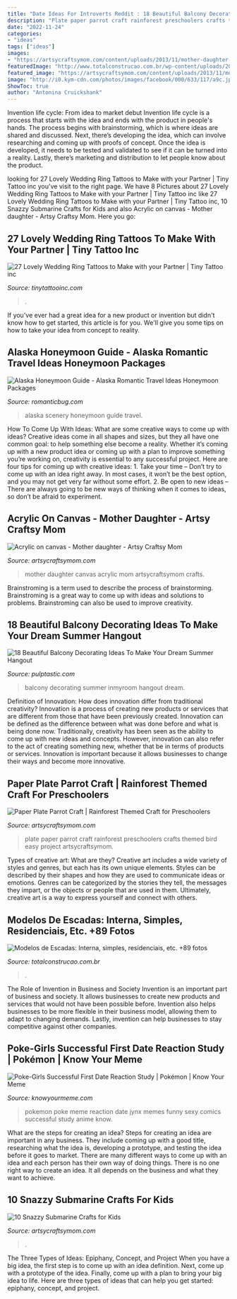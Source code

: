 ```yaml
---
title: "Date Ideas For Introverts Reddit : 18 Beautiful Balcony Decorating Ideas To Make Your Dream Summer Hangout"
description: "Plate paper parrot craft rainforest preschoolers crafts themed bird easy project artsycraftsymom"
date: "2022-11-24"
categories:
- "ideas"
tags: ["ideas"]
images:
- "https://artsycraftsymom.com/content/uploads/2013/11/mother-daughter-acrylic-on-canvas.jpg"
featuredImage: "http://www.totalconstrucao.com.br/wp-content/uploads/2018/03/modelos-de-escadas-110.jpg"
featured_image: "https://artsycraftsymom.com/content/uploads/2013/11/mother-daughter-acrylic-on-canvas.jpg"
image: "http://i0.kym-cdn.com/photos/images/facebook/000/633/117/a9c.jpg"
ShowToc: true
author: "Antonina Cruickshank"
---
```



Invention life cycle: From idea to market debut
Invention life cycle is a process that starts with the idea and ends with the product in people's hands. The process begins with brainstorming, which is where ideas are shared and discussed. Next, there’s developing the idea, which can involve researching and coming up with proofs of concept. Once the idea is developed, it needs to be tested and validated to see if it can be turned into a reality. Lastly, there’s marketing and distribution to let people know about the product.

	

		
looking for 27 Lovely Wedding Ring Tattoos to Make with your Partner | Tiny Tattoo inc you've visit to the right page. We have 8 Pictures about 27 Lovely Wedding Ring Tattoos to Make with your Partner | Tiny Tattoo inc like 27 Lovely Wedding Ring Tattoos to Make with your Partner | Tiny Tattoo inc, 10 Snazzy Submarine Crafts for Kids and also Acrylic on canvas - Mother daughter - Artsy Craftsy Mom. Here you go:
		
    
## 27 Lovely Wedding Ring Tattoos To Make With Your Partner | Tiny Tattoo Inc

<img loading=lazy src="https://tinytattooinc.com/wp-content/uploads/2020/09/unique-wedding-ring-tattoos-with-arrows.jpg" onerror="this.onerror=null;this.src='https://tse4.mm.bing.net/th?id=OIP.yThEZt8A5iJTQ_F96TrKAgAAAA&amp;pid=15.1';" alt="27 Lovely Wedding Ring Tattoos to Make with your Partner | Tiny Tattoo inc">

_Source: tinytattooinc.com_

>. 

	

If you've ever had a great idea for a new product or invention but didn't know how to get started, this article is for you. We'll give you some tips on how to take your idea from concept to reality.

    
## Alaska Honeymoon Guide - Alaska Romantic Travel Ideas Honeymoon Packages

<img loading=lazy src="http://www.romanticbug.com/wp-content/themes/rbug/thumbimg.php?src=wp-content/uploads/2013/03/Alaska1.jpg&amp;w=860&amp;h=350" onerror="this.onerror=null;this.src='https://tse2.mm.bing.net/th?id=OIP.iEVCtc7Xmh3j-RMOeVlLCQHaDA&amp;pid=15.1';" alt="Alaska Honeymoon Guide - Alaska Romantic Travel Ideas Honeymoon Packages">

_Source: romanticbug.com_

>alaska scenery honeymoon guide travel. 

	

How To Come Up With Ideas: What are some creative ways to come up with ideas?
Creative ideas come in all shapes and sizes, but they all have one common goal: to help something else become a reality. Whether it’s coming up with a new product idea or coming up with a plan to improve something you’re working on, creativity is essential to any successful project. Here are four tips for coming up with creative ideas: 1. Take your time – Don’t try to come up with an idea right away. In most cases, it won’t be the best option, and you may not get very far without some effort. 2. Be open to new ideas – There are always going to be new ways of thinking when it comes to ideas, so don’t be afraid to experiment. 
    
## Acrylic On Canvas - Mother Daughter - Artsy Craftsy Mom

<img loading=lazy src="https://artsycraftsymom.com/content/uploads/2013/11/mother-daughter-acrylic-on-canvas.jpg" onerror="this.onerror=null;this.src='https://tse1.mm.bing.net/th?id=OIP.ZiUs-h1z5bnjvJQjZw3CjAAAAA&amp;pid=15.1';" alt="Acrylic on canvas - Mother daughter - Artsy Craftsy Mom">

_Source: artsycraftsymom.com_

>mother daughter canvas acrylic mom artsycraftsymom crafts. 

	

Brainstroming is a term used to describe the process of brainstorming. Brainstroming is a great way to come up with ideas and solutions to problems. Brainstroming can also be used to improve creativity.

    
## 18 Beautiful Balcony Decorating Ideas To Make Your Dream Summer Hangout

<img loading=lazy src="https://i2.wp.com/pulptastic.com/wp-content/uploads/2016/06/balcony-decorating-ideas-32-573c3b4633a0d__700.jpg?w=662" onerror="this.onerror=null;this.src='https://tse3.mm.bing.net/th?id=OIP.frXyJT12ZTfV_CLR7-XxwAHaLG&amp;pid=15.1';" alt="18 Beautiful Balcony Decorating Ideas To Make Your Dream Summer Hangout">

_Source: pulptastic.com_

>balcony decorating summer inmyroom hangout dream. 

	

Definition of Innovation: How does innovation differ from traditional creativity?
Innovation is a process of creating new products or services that are different from those that have been previously created. Innovation can be defined as the difference between what was done before and what is being done now. Traditionally, creativity has been seen as the ability to come up with new ideas and concepts. However, innovation can also refer to the act of creating something new, whether that be in terms of products or services. Innovation is important because it allows businesses to change their ways and become more innovative.

    
## Paper Plate Parrot Craft | Rainforest Themed Craft For Preschoolers

<img loading=lazy src="https://i1.wp.com/artsycraftsymom.com/content/uploads/2013/02/Paper-Plate-Parrot-Craft-pin-1.jpg?fit=680%2C971&amp;ssl=1" onerror="this.onerror=null;this.src='https://tse1.mm.bing.net/th?id=OIP.2gK9KZlACRc8TDpLJJ8vswHaKk&amp;pid=15.1';" alt="Paper Plate Parrot Craft | Rainforest Themed Craft for Preschoolers">

_Source: artsycraftsymom.com_

>plate paper parrot craft rainforest preschoolers crafts themed bird easy project artsycraftsymom. 

	

Types of creative art: What are they?
Creative art includes a wide variety of styles and genres, but each has its own unique elements. Styles can be described by their shapes and how they are used to communicate ideas or emotions. Genres can be categorized by the stories they tell, the messages they impart, or the objects or people that are used in them. Ultimately, creative art is a way to express yourself and connect with others.

    
## Modelos De Escadas: Interna, Simples, Residenciais, Etc. +89 Fotos

<img loading=lazy src="http://www.totalconstrucao.com.br/wp-content/uploads/2018/03/modelos-de-escadas-110.jpg" onerror="this.onerror=null;this.src='https://tse4.mm.bing.net/th?id=OIP.WNAYhIY8mCJJCsbgapc-VgHaLH&amp;pid=15.1';" alt="Modelos de Escadas: Interna, simples, residenciais, etc. +89 fotos">

_Source: totalconstrucao.com.br_

>. 

	

The Role of Invention in Business and Society
Invention is an important part of business and society. It allows businesses to create new products and services that would not have been possible before. Invention also helps businesses to be more flexible in their business model, allowing them to adapt to changing demands. Lastly, invention can help businesses to stay competitive against other companies.

    
## Poke-Girls Successful First Date Reaction Study | Pokémon | Know Your Meme

<img loading=lazy src="http://i0.kym-cdn.com/photos/images/facebook/000/633/117/a9c.jpg" onerror="this.onerror=null;this.src='https://tse2.mm.bing.net/th?id=OIP.RknyJRCG8XfSmzz6lW6piAHaK0&amp;pid=15.1';" alt="Poke-Girls Successful First Date Reaction Study | Pokémon | Know Your Meme">

_Source: knowyourmeme.com_

>pokemon poke meme reaction date jynx memes funny sexy comics successful study anime know. 

	

What are the steps for creating an idea?
Steps for creating an idea are important in any business. They include coming up with a good title, researching what the idea is, developing a prototype, and testing the idea before it goes to market. 
There are many different ways to come up with an idea and each person has their own way of doing things. There is no one right way to create an idea. It all depends on the business and what they want to achieve.

    
## 10 Snazzy Submarine Crafts For Kids

<img loading=lazy src="https://artsycraftsymom.com/content/uploads/2021/04/Submarine-Crafts_Facebook.jpg" onerror="this.onerror=null;this.src='https://tse1.mm.bing.net/th?id=OIP.XHKyJnpJnVanc098yrzn4QHaD7&amp;pid=15.1';" alt="10 Snazzy Submarine Crafts for Kids">

_Source: artsycraftsymom.com_

>. 

	

The Three Types of Ideas: Epiphany, Concept, and Project
When you have a big idea, the first step is to come up with an idea definition. Next, come up with a prototype of the idea. Finally, come up with a plan to bring your big idea to life. Here are three types of ideas that can help you get started: epiphany, concept, and project.

